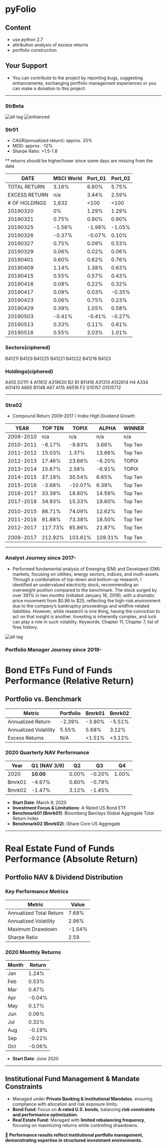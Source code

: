 # pyFolio
## Content
- use python 2.7
- attribution analysis of excess returns
- portfolio construction
## Your Support
- You can contribute to the project by reporting bugs, suggesting enhancements, exchanging portfolio management experiences or
you can make a donation to this project:

***
### StrBeta
![alt tag](image/ec.png)
![enhanced](image/ec02.png)


### Str01
- CAGR(annualized return): approx. 25%
- MDD: approx. -12%
- Sharpe Ratio: >1.5-1.8

** returns should be higher/lower since some days are missing from the data

| DATE | MSCI World | Port_01 | Port_02 |
| --- | --- | --- | --- |
| TOTAL RETURN | 3.16% | 6.60% | 5.75% |
| EXCESS RETURN | n/a | 3.44% | 2.59% |
| # OF HOLDINGS | 1,632 | <100 | <100 |
| 20190320 | 0% | 1.29% | 1.29% |
| 20190321 | 0.75% | 0.90% | 0.90% |
| 20190325 | -1.56% | -1.98% | -1.05% |
| 20190326 | -0.37% | -0.07% | 0.10% |
| 20190327 | 0.75% | 0.09% | 0.53% |
| 20190329 | 0.06% | 0.02% | 0.06% |
| 20190401 | 0.60% | 0.62% | 0.76% | 
| 20190409 | 1.14% | 1.38% | 0.63% | 
| 20190415 | 0.55% | 0.57% | 0.43% | 
| 20190416 | 0.08% | 0.22% | 0.32% | 
| 20190417 | 0.09% | 0.03% | -0.35% | 
| 20190423 | 0.06% | 0.75% | 0.23% | 
| 20190429 | 0.39% | 1.05% | 0.58% | 
| 20190503 | -0.41% | -0.41% | -0.27% | 
| 20190513 | 0.33% | 0.11% | 0.61% | 
| 20190516 | 0.55% | 2.03% | 1.01% | 


### Sectors(ciphered)
B41211
B4129
B41225
B41221
B41222
B41216
B4123
### Holdings(ciphered)
A455
D2111
4
A11612
A319620
B2
B1
B11416
A31313
A132614
H4
A334
A01410
A665
B1148
A67
A115
A6516
F2
G15157
G1515712

***

### Stra02
- Compound Return 2009-2017 / Index High Dividend Growth

| YEAR | TOP TEN | TOPIX | ALPHA | WINNER |
| --- | --- | --- | --- | --- |
| 2009-2010 | n/a | n/a | n/a | n/a |
| 2010-2011 | -6.17% | -9.83% | 3.66% | Top Ten |
| 2011-2012 | 15.03% | 1.37% | 13.66% | Top Ten |
| 2012-2013 | 17.46% | 23.66% | -6.20% | TOPIX |
| 2013-2014 | 15.67% | 2.58% | -6.91% | TOPIX |
| 2014-2015 | 37.19% | 30.54% | 6.65% | Top Ten |
| 2015-2016 | -3.68% | -10.07% | 6.39% | Top Ten |
| 2016-2017 | 33.39% | 18.80% | 14.59% | Top Ten |
| 2017-2018 | 34.93% | 15.33% | 19.60% | Top Ten |
|  |  |  |  |  |
| 2010-2015 | 86.71% | 74.09% | 12.62% | Top Ten |
| 2011-2016 | 91.88% | 73.38% | 18.50% | Top Ten |
| 2012-2017 | 117.73% | 95.86% | 21.87% | Top Ten |
|  |  |  |  |  |
| 2009-2017 | 212.92% | 103.61% | 109.31% | Top Ten |

***

### Analyst Journey since 2017-
-	Performed fundamental analysis of Emerging (EM) and Developed (DM) markets, focusing on utilities, energy sectors, indices, and multi-assets. Through a combination of top-down and bottom-up research, I identified an undervalued electricity stock, recommending an overweight position compared to the benchmark. The stock surged by over 391% in two months (initiated January 16, 2019), with a dramatic price movement from $0.96 to $25, reflecting the high-risk environment due to the company’s bankruptcy proceedings and wildfire-related liabilities. However, while research is one thing, having the conviction to act on that insight is another. Investing is inherently complex, and luck can play a role in such volatility. Keywords: Chapter 11, Chapter 7, list of fires history.
  
![alt tag](image/alpha01.jpeg)

### Portfolio Manager Journey since 2019-

# Bond ETFs Fund of Funds Performance (Relative Return)

## Portfolio vs. Benchmark

| Metric                | Portfolio | Bmrk01  | Bmrk02  |
|-----------------------|----------|---------|---------|
| Annualized Return    | -2.39%   | -3.90%  | -5.51%  |
| Annualized Volatility | 5.55%    | 5.68%   | 3.12%   |
| Excess Returns       | N/A      | +1.51%  | +3.12%  |

### 2020 Quarterly NAV Performance

| Year  | Q1 (NAV 3/9) | Q2   | Q3   | Q4   |
|-------|-------------|------|------|------|
| 2020  | **10.00**   | 0.00% | -0.20% | 1.00% |
| Bmrk01 | -4.97%     | 0.80%  | -0.78% |
| Bmrk02 | -1.47%     | 3.12%  | -1.45% |

- **Start Date**: March 9, 2020  
- **Investment Focus & Limitations**: A-Rated US Bond ETF  
- **Benchmark01 (Bmrk01)**: Bloomberg Barclays Global Aggregate Total Return Index  
- **Benchmark02 (Bmrk02)**: iShare Core US Aggregate  

---

# Real Estate Fund of Funds Performance (Absolute Return)

## Portfolio NAV & Dividend Distribution

### Key Performance Metrics

| Metric                 | Value  |
|------------------------|--------|
| Annualized Total Return | 7.68%  |
| Annualized Volatility  | 2.96%  |
| Maximum Drawdown      | -1.54%  |
| Sharpe Ratio          | 2.59    |

### 2020 Monthly Returns

| Month  | Return |
|--------|--------|
| Jan    | 1.24%  |
| Feb    | 0.53%  |
| Mar    | 0.47%  |
| Apr    | -0.04% |
| May    | 0.17%  |
| Jun    | 0.06%  |
| Jul    | 0.32%  |
| Aug    | -0.19% |
| Sep    | -0.22% |
| Oct    | -0.06% |

- **Start Date**: June 2020  

---

## **Institutional Fund Management & Mandate Constraints**
- Managed under **Private Banking & Institutional Mandates**, ensuring compliance with allocation and risk exposure limits.  
- **Bond Fund:** Focus on **A-rated U.S. bonds**, balancing **risk constraints and performance optimization**.  
- **Real Estate Fund:** Managed with **limited rebalancing frequency**, focusing on maximizing returns while controlling drawdowns.  

📌 **Performance results reflect institutional portfolio management, demonstrating expertise in structured investment environments.**
